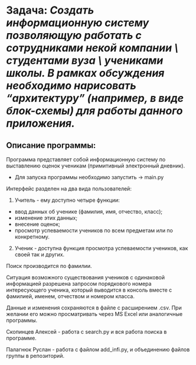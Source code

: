 # Задача: *Создать информационную систему позволяющую работать с сотрудниками некой компании \ студентами вуза \ учениками школы. В рамках обсуждения необходимо нарисовать “архитектуру” (например, в виде блок-схемы) для работы данного приложения.*

## Описание программы:

Программа представляет собой информационную систему по выставлению оценок ученикам (примитивный электронный дневник).

- Для запуска программы необходимо запустить -> main.py

Интерфейс разделен на два вида пользователей:
1. Учитель - ему доступно четыре функции:
- ввод данных об ученике (фамилия, имя, отчество, класс);
- изменение этих данных;
- внесение оценок;
- просмотр успеваемости учеников по всем предметам или по конкретному.

2. Ученик - доступна функция просмотра успеваемости учеников, как своей так и других.

Поиск производится по фамилии.

Ситуация возможного существования учеников с одинаковой информацией разрешена запросом порядкового номера интересующего ученика, который выводится в консоль вместе с фамилией, именем, отчеством и номером класса.

Данные и изменения сохраняются в файле с расширением .csv. При желании его можно просматривать через MS Excel или аналогичные программы.

Скопинцев Алексей - работа с search.py и вся работа поиска в программе.

Палагнюк Руслан - работа c файлом add_infi.py, и объединению файлов группы в репозиторий.
